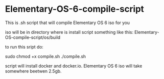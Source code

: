 # Elementary-OS-6-compile-script
This is .sh script that will compile Elementary OS 6 iso for you

iso will be in directory where is install script something like this: Elementary-OS-compile-script/os/build

to run this sript do:

sudo chmod +x compile.sh
./compile.sh


script will install docker and docker.io.
Elementary OS 6 iso will take somewhere beetwen 2.5gb.
